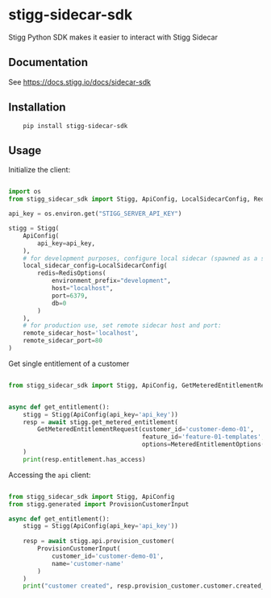 # stigg-sidecar-sdk 

Stigg Python SDK makes it easier to interact with Stigg Sidecar

## Documentation

See https://docs.stigg.io/docs/sidecar-sdk

## Installation

```shell
    pip install stigg-sidecar-sdk
```

## Usage

Initialize the client:

```python

import os
from stigg_sidecar_sdk import Stigg, ApiConfig, LocalSidecarConfig, RedisOptions

api_key = os.environ.get("STIGG_SERVER_API_KEY")

stigg = Stigg(
    ApiConfig(
        api_key=api_key,
    ),
    # for development purposes, configure local sidecar (spawned as a subprocess): 
    local_sidecar_config=LocalSidecarConfig(
        redis=RedisOptions(
            environment_prefix="development",
            host="localhost",
            port=6379,
            db=0
        )
    ),
    # for production use, set remote sidecar host and port:
    remote_sidecar_host='localhost',
    remote_sidecar_port=80
)

```

Get single entitlement of a customer

```python

from stigg_sidecar_sdk import Stigg, ApiConfig, GetMeteredEntitlementRequest, MeteredEntitlementOptions


async def get_entitlement():
    stigg = Stigg(ApiConfig(api_key='api_key'))
    resp = await stigg.get_metered_entitlement(
        GetMeteredEntitlementRequest(customer_id='customer-demo-01',
                                     feature_id='feature-01-templates',
                                     options=MeteredEntitlementOptions(requested_usage=1))
    )
    print(resp.entitlement.has_access) 
```

Accessing the `api` client: 

```python

from stigg_sidecar_sdk import Stigg, ApiConfig
from stigg.generated import ProvisionCustomerInput

async def get_entitlement():
    stigg = Stigg(ApiConfig(api_key='api_key'))
    
    resp = await stigg.api.provision_customer(
        ProvisionCustomerInput(
            customer_id='customer-demo-01',
            name='customer-name'
        )
    )
    print("customer created", resp.provision_customer.customer.created_at)
```
